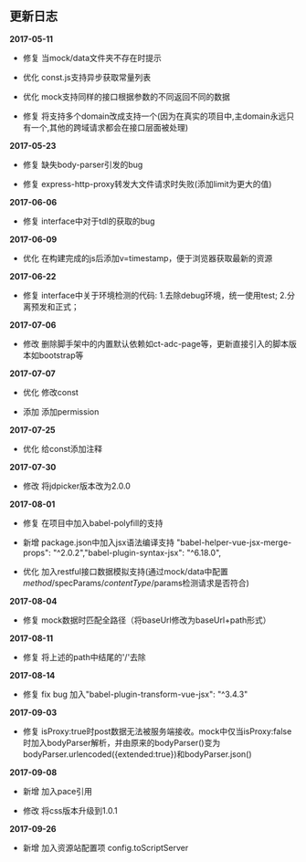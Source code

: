 ## 更新日志

**2017-05-11**

- 修复 当mock/data文件夹不存在时提示

- 优化 const.js支持异步获取常量列表

- 优化 mock支持同样的接口根据参数的不同返回不同的数据

- 修复 将支持多个domain改成支持一个(因为在真实的项目中,主domain永远只有一个,其他的跨域请求都会在接口层面被处理)

**2017-05-23**

- 修复 缺失body-parser引发的bug

- 修复 express-http-proxy转发大文件请求时失败(添加limit为更大的值)

**2017-06-06**

- 修复 interface中对于tdl的获取的bug

**2017-06-09**

- 优化 在构建完成的js后添加v=timestamp，便于浏览器获取最新的资源

**2017-06-22**

- 修复 interface中关于环境检测的代码: 1.去除debug环境，统一使用test; 2.分离预发和正式；

**2017-07-06**

- 修改 删除脚手架中的内置默认依赖如ct-adc-page等，更新直接引入的脚本版本如bootstrap等

**2017-07-07**

- 优化 修改const

- 添加 添加permission

**2017-07-25**

- 优化 给const添加注释

**2017-07-30**

- 修改 将jdpicker版本改为2.0.0

**2017-08-01**

- 修复 在项目中加入babel-polyfill的支持

- 新增 package.json中加入jsx语法编译支持 "babel-helper-vue-jsx-merge-props": "^2.0.2","babel-plugin-syntax-jsx": "^6.18.0",

- 优化 加入restful接口数据模拟支持(通过mock/data中配置$method/$specParams/$contentType/$params检测请求是否符合)

**2017-08-04**

- 修复 mock数据时匹配全路径（将baseUrl修改为baseUrl+path形式）

**2017-08-11**

- 修复 将上述的path中结尾的'/'去除

**2017-08-14**

- 修复 fix bug 加入"babel-plugin-transform-vue-jsx": "^3.4.3"

**2017-09-03**

- 修复 isProxy:true时post数据无法被服务端接收。mock中仅当isProxy:false时加入bodyParser解析，并由原来的bodyParser()变为bodyParser.urlencoded({extended:true})和bodyParser.json()

**2017-09-08**

- 新增 加入pace引用

- 修改 将css版本升级到1.0.1

**2017-09-26**

- 新增 加入资源站配置项 config.toScriptServer
